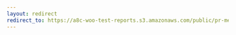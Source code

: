 ```yaml
---
layout: redirect
redirect_to: https://a8c-woo-test-reports.s3.amazonaws.com/public/pr-merge/39856/e2e/index.html
---
```

